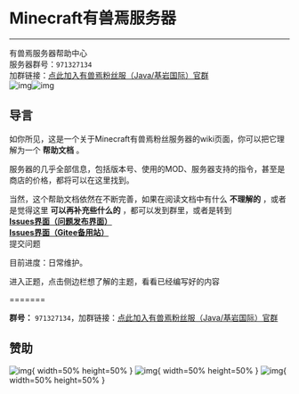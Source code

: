 # Minecraft有兽焉服务器
-----------
有兽焉服务器帮助中心</br>
服务器群号：`971327134`</br>
加群链接：[点此加入有兽焉粉丝服（Java/基岩国际）官群](https://jq.qq.com/?_wv=1027&k=EcPiJtYh)</br>
![img](https://jiankong.zorua.top/api/badge/10/uptime/1?labelPrefix=Minecraft%E7%B2%89%E4%B8%9D%E6%9C%8D&prefix=%E5%81%A5%E5%BA%B7%E5%BA%A6&style=for-the-badge)![img](https://jiankong.zorua.top/api/badge/10/status?style=for-the-badge)
## 导言

如你所见，这是一个关于Minecraft有兽焉粉丝服务器的wiki页面，你可以把它理解为一个 **帮助文档** 。

服务器的几乎全部信息，包括版本号、使用的MOD、服务器支持的指令，甚至是商店的价格，都将可以在这里找到。

当然，这个帮助文档依然在不断完善，如果在阅读文档中有什么 **不理解的** ，或者是觉得这里 **可以再补充些什么的** ，都可以发到群里，或者是转到 </br>**[Issues界面（问题发布界面）](https://github.com/ZoruaFox/ZoruaFox.github.io/issues)** </br> 
**[Issues界面（Gitee备用站）](https://gitee.com/zorua__fox/ZoruaFox.github.io/issues)** </br>提交问题

目前进度：日常维护。

进入正题，点击侧边栏想了解的主题，看看已经编写好的内容

=======

**群号：** `971327134`，加群链接：[点此加入有兽焉粉丝服（Java/基岩国际）官群](https://jq.qq.com/?_wv=1027&k=EcPiJtYh)

## 赞助
![img](../resources/donate-Alipay.jpg){ width=50% height=50% }
![img](../resources/donate-WeChatPay.png){ width=50% height=50% }
![img](../resources/donate-QQPay.png){ width=50% height=50% }
